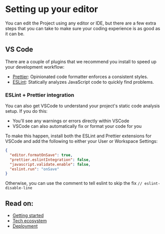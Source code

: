 # Setting up your editor

You can edit the Project using any editor or IDE, but there are a few extra
steps that you can take to make sure your coding experience is as good as it can
be.

## VS Code

There are a couple of plugins that we recommend you install to speed up your
development workflow:

- [Prettier](https://marketplace.visualstudio.com/items?itemName=esbenp.prettier-vscode):
  Opinionated code formatter enforces a consistent styles.
- [ESLint](https://marketplace.visualstudio.com/items?itemName=dbaeumer.vscode-eslint):
  Statically analyzes JavaScript code to quickly find problems.

### ESLint + Prettier integration

You can also get VSCode to understand your project's static code analysis setup.
If you do this:

- You'll see any warnings or errors directly within VSCode
- VSCode can also automatically fix or format your code for you

To make this happen, install both the ESLint and Prettier extensions for VSCode
and add the following to either your User or Workspace Settings:

```json
{
  "editor.formatOnSave": true,
  "prettier.eslintIntegration": false,
  "javascript.validate.enable": false,
  "eslint.run": "onSave"
}
```

Otherwise, you can use the comment to tell eslint to skip the fix
`// eslint-disable-line`

## Read on:

- [Getting started](./GETTING_STARTED.md)
- [Tech ecosystem](./TECH_ECOSYSTEM.md)
- [Deployment](./DEPLOYMENT.md)
